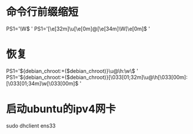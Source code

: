 # 命令行前缀缩短
PS1='\W\$ '
PS1='\[\e[32m\]\u\[\e[0m\]@\[\e[34m\]\W\[\e[0m\]\$ '
# 恢复
PS1='${debian_chroot:+($debian_chroot)}\u@\h:\w\$ '
PS1='${debian_chroot:+($debian_chroot)}\[\033[01;32m\]\u@\h\[\033[00m\]:\[\033[01;34m\]\w\[\033[00m\]\$ '

# 启动ubuntu的ipv4网卡
sudo dhclient ens33